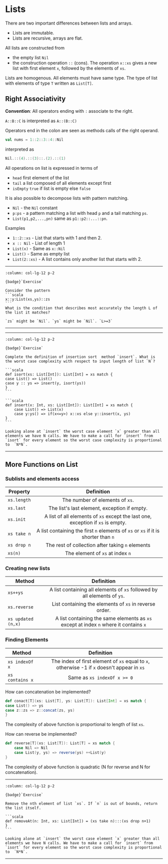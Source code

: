 # Lists

There are two important differences between lists and arrays.

* Lists are immutable.
* Lists are recursive, arrays are flat.

All lists are constructed from

* the empty list `Nil`
* the construction operation `::` (cons). The operation `x::xs` gives a new list with first element `x`, followed  by  the elements of `xs`.

Lists are homogenous. All elements must have same type. The type of list with elements of type `T` written as `List[T]`.

## Right Associativity

**Convention**: All operators ending with `:` associate to the right.

`A::B::C` is interpreted as `A::(B::C)`

Operators end in the colon are seen as methods calls of the right operand.

```scala
val nums = 1::2::3::4::Nil
```

interpreted as

```scala
Nil.::(4).::(3)::.(2).::(1)
```

All operations on list is expressed in terms of 

* `head` first element of the list 
* `tail` a list composed of all elements except first
* `isEmpty` `true` if list is empty else  `false`

It is also possible to decompose lists with pattern matching.

* `Nil` - the `Nil` constant
* `p:ps` - a pattern matching a list with head `p` and a tail matching `ps`.
* `List(p1,p2,...,pn)` same as `p1::p2::...::pn`.

Examples

* `1::2::xs` - List that starts with 1 and then 2.
* `x :: Nil` - List of length 1
* `List(x)` - Same as `x::Nil`
* `List()` - Same as empty list
* `List(2::xs)` - A list contains only another list that starts with 2.

---

````{panels}
:column: col-lg-12 p-2

{badge}`Exercise`

Consider the pattern 
```scala
x::y:List(xs,ys)::zs
```
What is the condition that describes most accurately the length L of the list it matches?
````

````{dropdown} Solution
`zs` might be `Nil`. `ys` might be `Nil`. `L>=3`
````

---

---

````{panels}
:column: col-lg-12 p-2

{badge}`Exercise`

Complete the definition of insertion sort  method `insert`. What is the worst case complexity with respect to input length of list `N`?

```scala
def isort(xs: List[Int]): List[Int] = xs match {
case List() => List()
case y :: ys => insert(y, isort(ys))
}
```
````

````{dropdown} Solution
```scala
def insert(x: Int, xs: List[Int]): List[Int] = xs match {
    case List() => List(x)
    case y:ys() => if(x<=y>) x::xs else y::insert(x, ys)
}
```

Looking alone at `insert` the worst case element `x` greater than all elements we have N calls. We have to make a call for `insert` from `isort` for every element so the worst case complexity is proportional to  `N*N`.
````
---


## More Functions on List

### Sublists and elements access

| Property | Definition |
| ------------- |:-------------:|
| `xs.length` | The number of elements of `xs`.|
| `xs.last` | The list's last element, exception if empty. |
| `xs.init` | A list of all elements of `xs` except the last one, exception if `xs` is empty.|
| `xs take n` | A list containing the first `n` elements of `xs` or `xs` if it is shorter than `n`|  
| `xs drop n`| The rest of collection after taking `n` elements|
| `xs(n)`    | The element of `xs` at index `n`|

### Creating new lists

| Method        | Definition           |
| ------------- |:-------------:|
| `xs++ys`     | A list containing all elements of `xs` followed by all elements of `ys`.|
|`xs.reverse` | List containing the elements of `xs` in reverse order.|
|`xs updated (n,x)`| A list containing the same elements as `xs` except at index `n` where it contains `x` |

### Finding Elements

| Method        | Definition           |
| ------------- |:-------------:|
| `xs indexOf x`     | The index of first element of `xs` equal to `x`, otherwise -1 if `x` doesn't appear in `xs`|
|`xs contains x` | Same as `xs indexOf x >= 0`|


How can concatenation be implemented?


```scala
def conact[T](xs: List[T], ys: List[T]): List[Int] = xs match {
case List() => ys
case z::zs => z::concat(zs, ys)
}

```


The complexity of above function is proportional to length of list `xs`.

How can reverse be implemented?

```scala
def reverse[T](xs: List[T]): List[T] = xs match {
    case Nil => Nil
    case List(y, ys) => reverse(ys) ++List(y)
}
```
The complexity of above function is quadratic (N for reverse and N for concatenation).

---

````{panels}
:column: col-lg-12 p-2

{badge}`Exercise`

Remove the nth element of list `xs`. If `n` is out of bounds, return the list itself.

````

````{dropdown} Solution
```scala
def removeAt(n: Int, xs: List[Int]) = (xs take n):::(xs drop n+1)
}
```

Looking alone at `insert` the worst case element `x` greater than all elements we have N calls. We have to make a call for `insert` from `isort` for every element so the worst case complexity is proportional to  `N*N`.
````
---
